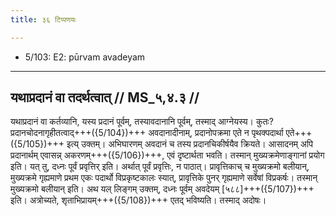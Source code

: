 ```yaml
---
title: ३६ टिप्पणयः

---
```

- 5/103: E2: pūrvam avadeyam

____________________________________________


## यथाप्रदानं वा तदर्थत्वात् // MS_५,४.३ //

यथाप्रदानं वा कर्तव्यानि, यस्य प्रदानं पूर्वम्, तस्यावदानानि पूर्वम्, तस्माद् आग्नेयस्य। कुतः? प्रदानचोदनागृहीतत्वाद्+++({5/104})+++ अवदानादीनाम्, प्रदानोपक्रमा एते न पृथक्पदार्था एते+++({5/105})+++ इत्य् उक्तम्। अभिघारणम् अवदानं च तस्य प्रदानचिकीर्षयैव क्रियते। आसादनम् अपि प्रदानार्थम् एवासन्न् अकरणम्+++({5/106})+++, एवं दृष्टार्थता भवति। तस्मान् मुख्यक्रमेणाङ्गानां प्रयोग इति।
यत् तु, दध्नः पूर्वं प्रवृत्तिर् इति। अर्थात् पूर्वं प्रवृत्तिः, न पाठात्। प्रावृत्तिकाच् च मुख्यक्रमो बलीयान्, मुख्यक्रमे गृह्यमाणे प्रथम एकः पदार्थो विप्रकृष्टकालः स्यात्, प्रावृत्तिके पुनर् गृह्यमाणे सर्वेषां विप्रकर्षः। तस्मान् मुख्यक्रमो बलीयान् इति। अथ यल् लिङ्गम् उक्तम्, दध्नः पूर्वम् अवदेयम् [५८८]+++({5/107})+++ इति। अत्रोच्यते, शृताभिप्रायम्+++({5/108})+++ एतद् भविष्यति। तस्माद् अदोषः।
